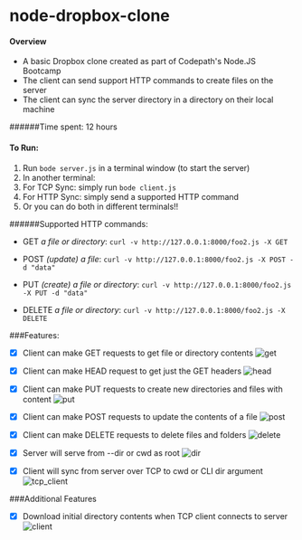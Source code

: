 # node-dropbox-clone

#### Overview
* A basic Dropbox clone created as part of Codepath's Node.JS Bootcamp<br />
* The client can send support HTTP commands to create files on the server<br />
* The client can sync the server directory in a directory on their local machine<br />

######Time spent: 12 hours

#### To Run:
1. Run `bode server.js` in a terminal window (to start the server)
2. In another terminal:
  1. For TCP Sync: simply run `bode client.js`
  2. For HTTP Sync: simply send a supported HTTP command
  3. Or you can do both in different terminals!!

######Supported HTTP commands:
* GET *a file or directory*: `curl -v http://127.0.0.1:8000/foo2.js -X GET`

* POST *(update) a file*: `curl -v http://127.0.0.1:8000/foo2.js -X POST -d "data"`

* PUT *(create) a file or directory*: `curl -v http://127.0.0.1:8000/foo2.js -X PUT -d "data"`

* DELETE *a file or directory*: `curl -v http://127.0.0.1:8000/foo2.js -X DELETE`

###Features:
- [x] Client can make GET requests to get file or directory contents
![get](https://cloud.githubusercontent.com/assets/10262447/7460712/022dea6c-f25a-11e4-8677-56bf781a3ce9.gif)

- [x] Client can make HEAD request to get just the GET headers
![head](https://cloud.githubusercontent.com/assets/10262447/7460713/023efa78-f25a-11e4-9577-b80030769305.gif)

- [x] Client can make PUT requests to create new directories and files with content
![put](https://cloud.githubusercontent.com/assets/10262447/7460714/0240ca10-f25a-11e4-88f2-563fc2866bc3.gif)

- [x] Client can make POST requests to update the contents of a file
![post](https://cloud.githubusercontent.com/assets/10262447/7460715/024415d0-f25a-11e4-82e3-6c637b6e0a6c.gif)

- [x] Client can make DELETE requests to delete files and folders
![delete](https://cloud.githubusercontent.com/assets/10262447/7460711/022ce432-f25a-11e4-865f-0c84c20c8662.gif)

- [x] Server will serve from --dir or cwd as root
![dir](https://cloud.githubusercontent.com/assets/10262447/7460920/64b9b0c0-f25b-11e4-9b60-b3484d7569a1.gif)

- [x] Client will sync from server over TCP to cwd or CLI dir argument
![tcp_client](https://cloud.githubusercontent.com/assets/10262447/7464790/f632a236-f27a-11e4-92cc-d83956a8687d.gif)

###Additional Features
- [x] Download initial directory contents when TCP client connects to server
![client](https://cloud.githubusercontent.com/assets/10262447/7461412/efab643c-f25e-11e4-82ae-dd3076ab62d8.gif)
